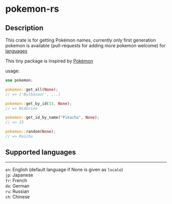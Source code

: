 # pokemon-rs

## Description
This crate is for getting Pokémon names, currently only first generation pokemon
is available (pull-requests for adding more pokemon welcome) for [languages](#supported-languages)

This tiny package is inspired by [Pokémon](https://github.com/sindresorhus/pokemon)

usage:

```rust
use pokemon;

pokemon::get_all(None);
// => ['Bulbasaur', ...]

pokemon::get_by_id(33, None);
// => Nidorino

pokemon::get_id_by_name("Pikachu", None);
// => 25

pokemon::random(None);
// => Raichu
```

## Supported languages
---
`en`: English (default language if None is given as `locale`)  
`jp`: Japanese  
`fr`: French  
`de`: German  
`ru`: Russian  
`ch`: Chinese  

